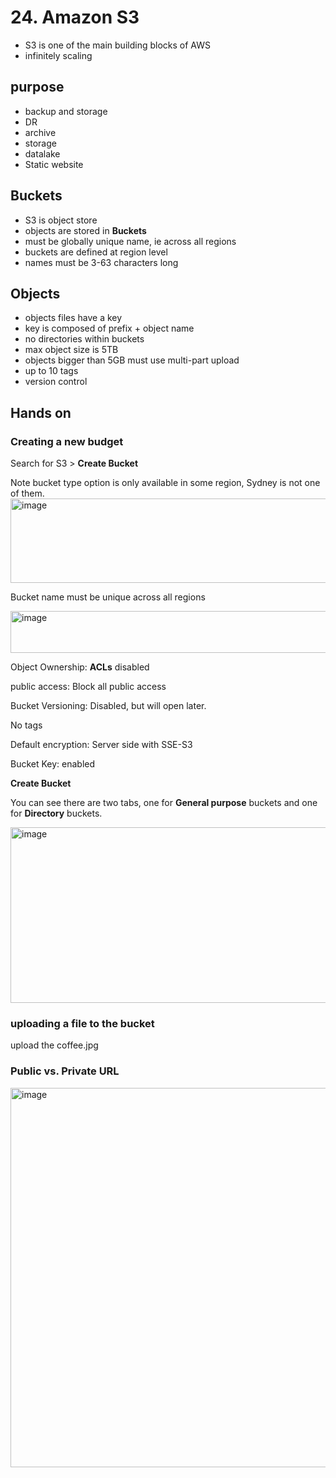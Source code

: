 # 24. Amazon S3
* S3 is one of the main building blocks of AWS
* infinitely scaling

## purpose
* backup and storage
* DR
* archive
* storage
* datalake
* Static website

## Buckets
* S3 is object store
* objects are stored in **Buckets**
* must be globally unique name, ie across all regions
* buckets are defined at region level
* names must be 3-63 characters long

## Objects
* objects files have a key
* key is composed of prefix + object name
* no directories within buckets
* max object size is 5TB
* objects bigger than 5GB must use multi-part upload
* up to 10 tags
* version control

## Hands on

### Creating a new budget
Search for S3 > **Create Bucket**

Note bucket type option is only available in some region, Sydney is not one of them.
<img width="1364" height="135" alt="image" src="https://github.com/user-attachments/assets/45f81c4c-67cc-4d27-ba71-8e4a6762e6aa" />

Bucket name must be unique across all regions

<img width="912" height="67" alt="image" src="https://github.com/user-attachments/assets/9f2da73f-8d68-43ac-8d16-5bf596a093f1" />

Object Ownership: **ACLs** disabled

public access:  Block all public access

Bucket Versioning: Disabled, but will open later.

No tags

Default encryption: Server side with SSE-S3

Bucket Key: enabled

**Create Bucket**

You can see there are two tabs, one for **General purpose** buckets and one for **Directory** buckets.

<img width="948" height="281" alt="image" src="https://github.com/user-attachments/assets/efe79576-c5d7-4d0e-baa8-9b0a21399f68" />


### uploading a file to the bucket

upload the coffee.jpg

### Public vs. Private URL





<img width="1155" height="607" alt="image" src="https://github.com/user-attachments/assets/08c265d5-d16a-4103-947c-dc588a4d7e61" />
























